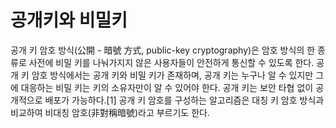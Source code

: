 # 공개키와 비밀키
공개 키 암호 방식(公開 - 暗號 方式, public-key cryptography)은 암호 방식의 한 종류로 사전에 비밀 키를 나눠가지지 않은 사용자들이 안전하게 통신할 수 있도록 한다. 공개 키 암호 방식에서는 공개 키와 비밀 키가 존재하며, 공개 키는 누구나 알 수 있지만 그에 대응하는 비밀 키는 키의 소유자만이 알 수 있어야 한다. 공개 키는 보안 타협 없이 공개적으로 배포가 가능하다.[1] 공개 키 암호를 구성하는 알고리즘은 대칭 키 암호 방식과 비교하여 비대칭 암호(非對稱暗號)라고 부르기도 한다.

